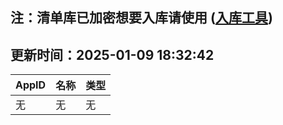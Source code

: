 ## 注：清单库已加密想要入库请使用 ([入库工具](https://github.com/BlankTMing/ManifestAutoUpdate/releases))

## 更新时间：2025-01-09 18:32:42
| AppID | 名称 | 类型  |
| :-------------------- | :----------------------------- | :----------- |
| 无 | 无 | 无 |
